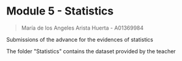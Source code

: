 # Module 5 - Statistics

> María de los Angeles Arista Huerta - A01369984

Submissions of the advance for the evidences of statistics

The folder "Statistics" contains the dataset provided by the teacher
